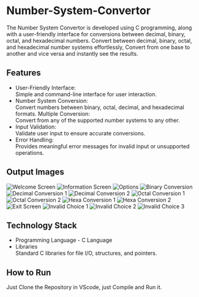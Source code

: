 # Number-System-Convertor
 The Number System Convertor is developed using C programming, along with a user-friendly interface for conversions between decimal, binary, octal, and hexadecimal numbers. Convert between decimal, binary, octal, and hexadecimal number systems effortlessly, Convert from one base to another and vice versa and instantly see the results.

## Features
- User-Friendly Interface:  
Simple and command-line interface for user interaction.
- Number System Conversion:     
Convert numbers between binary, octal, decimal, and hexadecimal formats.
Multiple Conversion:   
Convert from any of the supported number systems to any other.
- Input Validation:   
Validate user input to ensure accurate conversions.
- Error Handling:  
Provides meaningful error messages for invalid input or unsupported operations.
## Output Images

![Welcome Screen](Output%20Images/1_WelcomeScreen.png)
![Information Screen](Output%20Images/2_InformationScreen.png)
![Options](Output%20Images/3_Options.png)
![Binary Conversion](Output%20Images/4_BinaryConversion.png)
![Decimal Conversion 1](Output%20Images/5_1_DecimalConversion.png)
![Decimal Conversion 2](Output%20Images/5_2_DecimalConversion.png)
![Octal Conversion 1](Output%20Images/6_1_OctalConversion.png)
![Octal Conversion 2](Output%20Images/6_2_OctalConversion.png)
![Hexa Conversion 1](Output%20Images/7_1_HexaConversion.png)
![Hexa Conversion 2](Output%20Images/7_2_HexaConversion.png)
![Exit Screen](Output%20Images/8_ExitScreen.png)
![Invalid Choice 1](Output%20Images/9_1_InvalidChoice.png)
![Invalid Choice 2](Output%20Images/9_2_InvalidChoice.png)
![Invalid Choice 3](Output%20Images/9_3_InvalidChoice.png)


## Technology Stack

- Programming Language - C Language
- Libraries   
Standard C libraries for file I/O, structures, and pointers.

## How to Run

Just Clone the Repository in VScode,  just Compile and Run it.